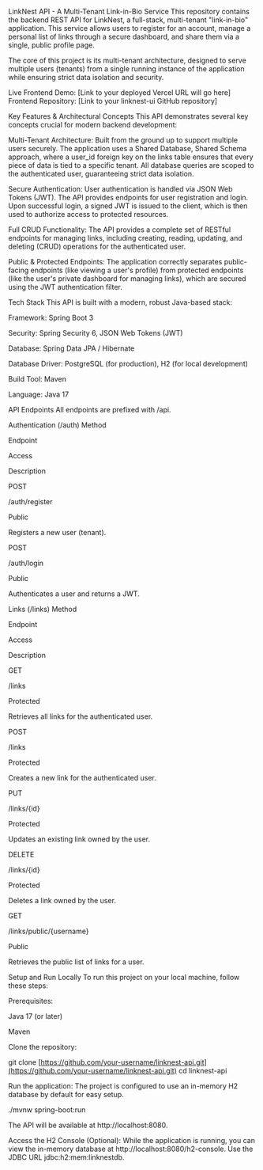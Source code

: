 LinkNest API - A Multi-Tenant Link-in-Bio Service
This repository contains the backend REST API for LinkNest, a full-stack, multi-tenant "link-in-bio" application. This service allows users to register for an account, manage a personal list of links through a secure dashboard, and share them via a single, public profile page.

The core of this project is its multi-tenant architecture, designed to serve multiple users (tenants) from a single running instance of the application while ensuring strict data isolation and security.

Live Frontend Demo: [Link to your deployed Vercel URL will go here]
Frontend Repository: [Link to your linknest-ui GitHub repository]

Key Features & Architectural Concepts
This API demonstrates several key concepts crucial for modern backend development:

Multi-Tenant Architecture: Built from the ground up to support multiple users securely. The application uses a Shared Database, Shared Schema approach, where a user_id foreign key on the links table ensures that every piece of data is tied to a specific tenant. All database queries are scoped to the authenticated user, guaranteeing strict data isolation.

Secure Authentication: User authentication is handled via JSON Web Tokens (JWT). The API provides endpoints for user registration and login. Upon successful login, a signed JWT is issued to the client, which is then used to authorize access to protected resources.

Full CRUD Functionality: The API provides a complete set of RESTful endpoints for managing links, including creating, reading, updating, and deleting (CRUD) operations for the authenticated user.

Public & Protected Endpoints: The application correctly separates public-facing endpoints (like viewing a user's profile) from protected endpoints (like the user's private dashboard for managing links), which are secured using the JWT authentication filter.

Tech Stack
This API is built with a modern, robust Java-based stack:

Framework: Spring Boot 3

Security: Spring Security 6, JSON Web Tokens (JWT)

Database: Spring Data JPA / Hibernate

Database Driver: PostgreSQL (for production), H2 (for local development)

Build Tool: Maven

Language: Java 17

API Endpoints
All endpoints are prefixed with /api.

Authentication (/auth)
Method

Endpoint

Access

Description

POST

/auth/register

Public

Registers a new user (tenant).

POST

/auth/login

Public

Authenticates a user and returns a JWT.

Links (/links)
Method

Endpoint

Access

Description

GET

/links

Protected

Retrieves all links for the authenticated user.

POST

/links

Protected

Creates a new link for the authenticated user.

PUT

/links/{id}

Protected

Updates an existing link owned by the user.

DELETE

/links/{id}

Protected

Deletes a link owned by the user.

GET

/links/public/{username}

Public

Retrieves the public list of links for a user.

Setup and Run Locally
To run this project on your local machine, follow these steps:

Prerequisites:

Java 17 (or later)

Maven

Clone the repository:

git clone [https://github.com/your-username/linknest-api.git](https://github.com/your-username/linknest-api.git)
cd linknest-api

Run the application:
The project is configured to use an in-memory H2 database by default for easy setup.

./mvnw spring-boot:run

The API will be available at http://localhost:8080.

Access the H2 Console (Optional):
While the application is running, you can view the in-memory database at http://localhost:8080/h2-console. Use the JDBC URL jdbc:h2:mem:linknestdb.
